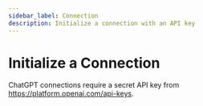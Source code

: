 ```yaml
---
sidebar_label: Connection
description: Initialize a connection with an API key
---
```


# Initialize a Connection

ChatGPT connections require a secret API key from
https://platform.openai.com/api-keys.

